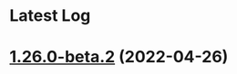 # Latest Log 

# [1.26.0-beta.2](https://github.com/alibaba-fusion/next/compare/1.25.33-beta...1.26.0-beta.2) (2022-04-26)


